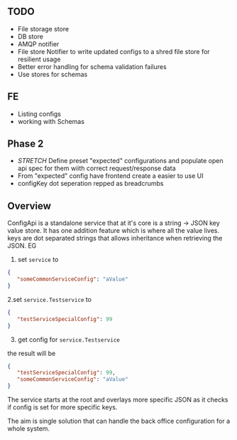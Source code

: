 ## TODO

- File storage store
- DB store
- AMQP notifier
- File store Notifier to write updated configs to a shred file store for resilient usage
- Better error handling for schema validation failures
- Use stores for schemas


## FE
- Listing configs
- working with Schemas

## Phase 2
- *STRETCH* Define preset "expected" configurations and populate open api spec for them wiith correct request/response data
- From "expected" config have frontend create a easier to use UI 
- configKey dot seperation repped as breadcrumbs

## Overview

ConfigApi is a standalone service that at it's core is a string -> JSON key value store. It has one addition feature which is where all the value lives. keys are dot separated strings that allows inheritance when retrieving the JSON. EG

1. set `service` to
```JSON
{
   "someCommonServiceConfig": "aValue"
}
```
2.set `service.Testservice` to
```JSON
{
   "testServiceSpecialConfig": 99
}
```

3. get config for `service.Testservice`

the result will be 
```JSON
{
   "testServiceSpecialConfig": 99,
   "someCommonServiceConfig": "aValue"
}
```

The service starts at the root and overlays more specific JSON as it checks if config is set for more specific keys.

The aim is single solution that can handle the back office configuration for a whole system. 

